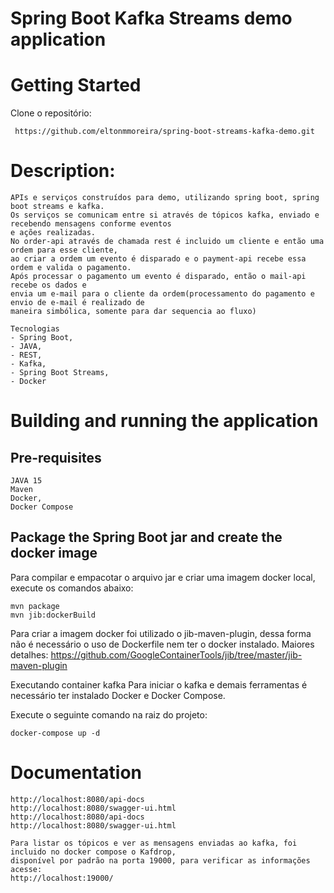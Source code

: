 # Spring Boot Kafka Streams demo application
# Getting Started
Clone o repositório:
<pre><code> https://github.com/eltonmmoreira/spring-boot-streams-kafka-demo.git</code></pre>

# Description:
<pre><code>APIs e serviços construídos para demo, utilizando spring boot, spring boot streams e kafka.
Os serviços se comunicam entre si através de tópicos kafka, enviado e recebendo mensagens conforme eventos 
e ações realizadas.
No order-api através de chamada rest é incluido um cliente e então uma ordem para esse cliente, 
ao criar a ordem um evento é disparado e o payment-api recebe essa ordem e valida o pagamento.
Após processar o pagamento um evento é disparado, então o mail-api recebe os dados e 
envia um e-mail para o cliente da ordem(processamento do pagamento e envio de e-mail é realizado de 
maneira simbólica, somente para dar sequencia ao fluxo)

Tecnologias
- Spring Boot,
- JAVA, 
- REST, 
- Kafka, 
- Spring Boot Streams, 
- Docker
</code></pre>

# Building and running the application
## Pre-requisites
<pre><code>JAVA 15
Maven
Docker,
Docker Compose</code></pre>

## Package the Spring Boot jar and create the docker image
Para compilar e empacotar o arquivo jar e criar uma imagem docker local, execute os comandos abaixo:
<pre><code>mvn package
mvn jib:dockerBuild</code></pre>

Para criar a imagem docker foi utilizado o jib-maven-plugin, dessa forma não é necessário o uso de Dockerfile nem ter o docker instalado.
Maiores detalhes: https://github.com/GoogleContainerTools/jib/tree/master/jib-maven-plugin

Executando container kafka
Para iniciar o kafka e demais ferramentas é necessário ter instalado Docker e Docker Compose.

Execute o seguinte comando na raiz do projeto:
<pre><code>docker-compose up -d</code></pre>

# Documentation
<pre><code>http://localhost:8080/api-docs
http://localhost:8080/swagger-ui.html
http://localhost:8080/api-docs
http://localhost:8080/swagger-ui.html

Para listar os tópicos e ver as mensagens enviadas ao kafka, foi incluido no docker compose o Kafdrop, 
disponível por padrão na porta 19000, para verificar as informações acesse:
http://localhost:19000/</code></pre>

